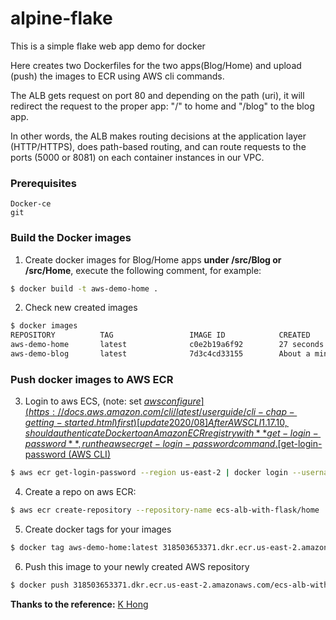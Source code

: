 # alpine-flake
This is a simple flake web app demo for docker

Here creates two Dockerfiles for the two apps(Blog/Home) and upload (push) the images to ECR using AWS cli commands.

The ALB gets request on port 80 and depending on the path (uri), it will redirect the request to the proper app: "/" to home and "/blog" to the blog app.

In other words, the ALB makes routing decisions at the application layer (HTTP/HTTPS), does path-based routing, and can route requests to the ports (5000 or 8081) on each container instances in our VPC.
### Prerequisites
```
Docker-ce 
git
```

### Build the Docker images
1. Create docker images for Blog/Home apps **under /src/Blog or /src/Home**, execute the following comment, for example:
```sh
$ docker build -t aws-demo-home . 
```
2. Check new created images
```sh
$ docker images
REPOSITORY          TAG                 IMAGE ID            CREATED              SIZE
aws-demo-home       latest              c0e2b19a6f92        27 seconds ago       99.9MB
aws-demo-blog       latest              7d3c4cd33155        About a minute ago   99.9MB
```

### Push docker images to AWS ECR
3. Login to aws ECS, (note: set [$aws configure](https://docs.aws.amazon.com/cli/latest/userguide/cli-chap-getting-started.html) first)
[update 2020/08] After AWS CLI 1.17.10, should authenticate Docker to an Amazon ECR registry with **get-login-password**, run the aws ecr get-login-password command. 
[$get-login-password (AWS CLI)](https://docs.aws.amazon.com/AmazonECR/latest/userguide/Registries.html#registry_auth)
```sh
$ aws ecr get-login-password --region us-east-2 | docker login --username AWS --password-stdin 318503653371.dkr.ecr.us-east-2.amazonaws.com
```
4. Create a repo on aws ECR:
```sh
$ aws ecr create-repository --repository-name ecs-alb-with-flask/home
```
5. Create docker tags for your images
```sh
$ docker tag aws-demo-home:latest 318503653371.dkr.ecr.us-east-2.amazonaws.com/ecs-alb-with-flask/home:latest 
```
6. Push this image to your newly created AWS repository
```sh
$ docker push 318503653371.dkr.ecr.us-east-2.amazonaws.com/ecs-alb-with-flask/home:latest
```



**Thanks to the reference:**
[K Hong](https://www.bogotobogo.com/DevOps/AWS/aws-ELB-ALB-Application-Load-Balancer-ECS.php)
